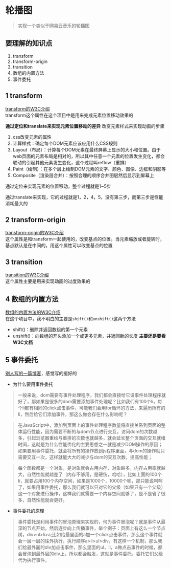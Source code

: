 # 轮播图
> 实现一个类似于网易云音乐的轮播图
## 要理解的知识点
1. transform
2. transform-origin
3. transition
4. 数组的内置方法
5. 事件委托

## 1 transform
[transform的W3C介绍](http://www.w3school.com.cn/cssref/pr_transform.asp)  
transform这个属性在这个项目中是用来完成元素位置移动效果的

**通过定位和translate来实现元素位置移动的差异**
改变元素样式来实现动画的步骤

1. css改变元素的属性
2. 计算样式：确定每个DOM元素应该应用什么CSS规则
3. Layout（布局）：计算每个DOM元素在最终屏幕上显示的大小和位置。由于web页面的元素布局是相对的，所以其中任意一个元素的位置发生变化，都会联动的引起其他元素发生变化，这个过程叫reflow（重排）
4. Paint（绘制）：在多个层上绘制DOM元素的文字、颜色、图像、边框和阴影等
5. Composite（渲染层合并）：按照合理的顺序合并图层然后显示到屏幕上

通过定位来实现元素的位置移动，整个过程就是1~5步

通过translate来实现，它的过程就是1，2，4，5，没有第三步，而第三步是性能消耗最大的

## 2 transform-origin
[transform-origin的W3C介绍](http://www.w3school.com.cn/cssref/pr_transform-origin.asp)  
这个属性是和transform一起使用的，改变基点的位置。当元素缩放或者旋转时，基点默认是在中间的，用这个属性可以改变基点的位置

## 3 transition
[transition的W3C介绍](http://www.w3school.com.cn/cssref/pr_transition.asp)  
这个属性主要是用来实现动画的过度效果的

## 4 数组的内置方法
[数组的内置方法的W3C介绍](http://www.w3school.com.cn/jsref/jsref_obj_array.asp)  
在这个项目中，我不明白的主要是`shift()`和`unshift()`这两个方法
+ shift()：删除并返回数组的第一个元素
+ unshift()：向数组的开头添加一个或更多元素，并返回新的长度
**主要还是要看W3C文档**

## 5 事件委托
[别人写的一篇博客](https://www.cnblogs.com/liugang-vip/p/5616484.html)，感觉写的挺好的  
+ 为什么要用事件委托
> 一般来说，dom需要有事件处理程序，我们都会直接给它设事件处理程序就好了，那如果是很多的dom需要添加事件处理呢？比如我们有100个li，每个li都有相同的click点击事件，可能我们会用for循环的方法，来遍历所有的li，然后给它们添加事件，那这么做会存在什么影响呢？

> 在JavaScript中，添加到页面上的事件处理程序数量将直接关系到页面的整体运行性能，因为需要不断的与dom节点进行交互，访问dom的次数越多，引起浏览器重绘与重排的次数也就越多，就会延长整个页面的交互就绪时间，这就是为什么性能优化的主要思想之一就是减少DOM操作的原因；如果要用事件委托，就会将所有的操作放到js程序里面，与dom的操作就只需要交互一次，这样就能大大的减少与dom的交互次数，提高性能；

> 每个函数都是一个对象，是对象就会占用内存，对象越多，内存占用率就越大，自然性能就越差了（内存不够用，是硬伤，哈哈），比如上面的100个li，就要占用100个内存空间，如果是1000个，10000个呢，那只能说呵呵了，如果用事件委托，那么我们就可以只对它的父级（如果只有一个父级）这一个对象进行操作，这样我们就需要一个内存空间就够了，是不是省了很多，自然性能就会更好。

+ 事件委托的原理
> 事件委托是利用事件的冒泡原理来实现的，何为事件冒泡呢？就是事件从最深的节点开始，然后逐步向上传播事件，举个例子：页面上有这么一个节点树，div>ul>li>a;比如给最里面的a加一个click点击事件，那么这个事件就会一层一层的往外执行，执行顺序a>li>ul>div，有这样一个机制，那么我们给最外面的div加点击事件，那么里面的ul，li，a做点击事件的时候，都会冒泡到最外层的div上，所以都会触发，这就是事件委托，委托它们父级代为执行事件。